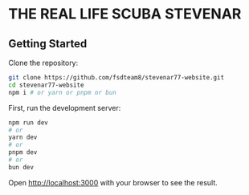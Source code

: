 # THE REAL LIFE SCUBA STEVENAR

## Getting Started

Clone the repository:

```bash
git clone https://github.com/fsdteam8/stevenar77-website.git
cd stevenar77-website
npm i # or yarn or pnpm or bun
```

First, run the development server:

```bash
npm run dev
# or
yarn dev
# or
pnpm dev
# or
bun dev
```

Open [http://localhost:3000](http://localhost:3000) with your browser to see the result.